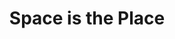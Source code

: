 ---
pid: LLG19
title: Space is the Place
location_transcription: City Hall
zipcode: '19802'
outside_phl: 'Wilmington DE '
neighborhood: 
age: '17'
age_range: 13-19
instagram: 
image_file_name: LLG_19.jpg
proposal_transcription: |-
  Monument to honor Sun Ra and recognize Philadelphia jazz

  a large celestial globe with music notes on the base and structure
topic: Art,Culture,Music,Philadelphia,Pop Culture
topic_summary: 0, 0, 0, 0, 0
type: Sculpture Statue
keywords_other: sun ra, jazz, globe, stars
credit: Adina G.
image_labels: 
twitter: 
facebook: 
permalink: "/monuments/llg19/"
layout: item-page
---